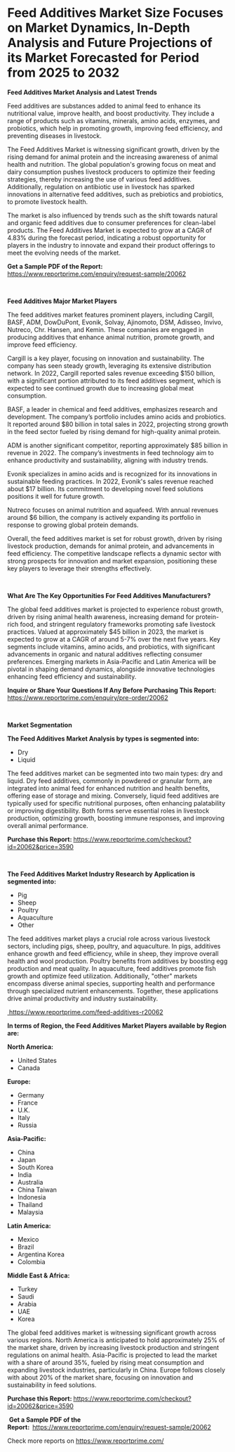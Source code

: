 <p><h1>Feed Additives Market Size Focuses on Market Dynamics, In-Depth Analysis and Future Projections of its Market Forecasted for Period from 2025 to 2032</h1></p><p><strong>Feed Additives Market Analysis and Latest Trends</strong></p>
<p><p>Feed additives are substances added to animal feed to enhance its nutritional value, improve health, and boost productivity. They include a range of products such as vitamins, minerals, amino acids, enzymes, and probiotics, which help in promoting growth, improving feed efficiency, and preventing diseases in livestock.</p><p>The Feed Additives Market is witnessing significant growth, driven by the rising demand for animal protein and the increasing awareness of animal health and nutrition. The global population's growing focus on meat and dairy consumption pushes livestock producers to optimize their feeding strategies, thereby increasing the use of various feed additives. Additionally, regulation on antibiotic use in livestock has sparked innovations in alternative feed additives, such as prebiotics and probiotics, to promote livestock health.</p><p>The market is also influenced by trends such as the shift towards natural and organic feed additives due to consumer preferences for clean-label products. The Feed Additives Market is expected to grow at a CAGR of 4.83% during the forecast period, indicating a robust opportunity for players in the industry to innovate and expand their product offerings to meet the evolving needs of the market.</p></p>
<p><strong>Get a Sample PDF of the Report:&nbsp;</strong> <a href="https://www.reportprime.com/enquiry/request-sample/20062?utm_campaign=3132&utm_medium=2&utm_source=Github&utm_content=ia&utm_term=18032025&utm_id=feed-additives">https://www.reportprime.com/enquiry/request-sample/20062</a></p>
<p>&nbsp;</p>
<p><strong>Feed Additives Major Market Players</strong></p>
<p><p>The feed additives market features prominent players, including Cargill, BASF, ADM, DowDuPont, Evonik, Solvay, Ajinomoto, DSM, Adisseo, Invivo, Nutreco, Chr. Hansen, and Kemin. These companies are engaged in producing additives that enhance animal nutrition, promote growth, and improve feed efficiency.</p><p>Cargill is a key player, focusing on innovation and sustainability. The company has seen steady growth, leveraging its extensive distribution network. In 2022, Cargill reported sales revenue exceeding $150 billion, with a significant portion attributed to its feed additives segment, which is expected to see continued growth due to increasing global meat consumption.</p><p>BASF, a leader in chemical and feed additives, emphasizes research and development. The company’s portfolio includes amino acids and probiotics. It reported around $80 billion in total sales in 2022, projecting strong growth in the feed sector fueled by rising demand for high-quality animal protein.</p><p>ADM is another significant competitor, reporting approximately $85 billion in revenue in 2022. The company’s investments in feed technology aim to enhance productivity and sustainability, aligning with industry trends.</p><p>Evonik specializes in amino acids and is recognized for its innovations in sustainable feeding practices. In 2022, Evonik's sales revenue reached about $17 billion. Its commitment to developing novel feed solutions positions it well for future growth.</p><p>Nutreco focuses on animal nutrition and aquafeed. With annual revenues around $6 billion, the company is actively expanding its portfolio in response to growing global protein demands.</p><p>Overall, the feed additives market is set for robust growth, driven by rising livestock production, demands for animal protein, and advancements in feed efficiency. The competitive landscape reflects a dynamic sector with strong prospects for innovation and market expansion, positioning these key players to leverage their strengths effectively.</p></p>
<p>&nbsp;</p>
<p><strong>What Are The Key Opportunities For Feed Additives Manufacturers?</strong></p>
<p><p>The global feed additives market is projected to experience robust growth, driven by rising animal health awareness, increasing demand for protein-rich food, and stringent regulatory frameworks promoting safe livestock practices. Valued at approximately $45 billion in 2023, the market is expected to grow at a CAGR of around 5-7% over the next five years. Key segments include vitamins, amino acids, and probiotics, with significant advancements in organic and natural additives reflecting consumer preferences. Emerging markets in Asia-Pacific and Latin America will be pivotal in shaping demand dynamics, alongside innovative technologies enhancing feed efficiency and sustainability.</p></p>
<p><strong>Inquire or Share Your Questions If Any Before Purchasing This Report:</strong> <a href="https://www.reportprime.com/enquiry/pre-order/20062?utm_campaign=3132&utm_medium=2&utm_source=Github&utm_content=ia&utm_term=18032025&utm_id=feed-additives">https://www.reportprime.com/enquiry/pre-order/20062</a></p>
<p>&nbsp;</p>
<p><strong>Market Segmentation</strong></p>
<p><strong>The Feed Additives Market Analysis by types is segmented into:</strong></p>
<p><ul><li>Dry</li><li>Liquid</li></ul></p>
<p><p>The feed additives market can be segmented into two main types: dry and liquid. Dry feed additives, commonly in powdered or granular form, are integrated into animal feed for enhanced nutrition and health benefits, offering ease of storage and mixing. Conversely, liquid feed additives are typically used for specific nutritional purposes, often enhancing palatability or improving digestibility. Both forms serve essential roles in livestock production, optimizing growth, boosting immune responses, and improving overall animal performance.</p></p>
<p><strong>Purchase this Report:&nbsp;</strong><a href="https://www.reportprime.com/checkout?id=20062&price=3590&utm_campaign=3132&utm_medium=2&utm_source=Github&utm_content=ia&utm_term=18032025&utm_id=feed-additives">https://www.reportprime.com/checkout?id=20062&price=3590</a></p>
<p>&nbsp;</p>
<p><strong>The Feed Additives Market Industry Research by Application is segmented into:</strong></p>
<p><ul><li>Pig</li><li>Sheep</li><li>Poultry</li><li>Aquaculture</li><li>Other</li></ul></p>
<p><p>The feed additives market plays a crucial role across various livestock sectors, including pigs, sheep, poultry, and aquaculture. In pigs, additives enhance growth and feed efficiency, while in sheep, they improve overall health and wool production. Poultry benefits from additives by boosting egg production and meat quality. In aquaculture, feed additives promote fish growth and optimize feed utilization. Additionally, "other" markets encompass diverse animal species, supporting health and performance through specialized nutrient enhancements. Together, these applications drive animal productivity and industry sustainability.</p></p>
<p><a href="https://www.reportprime.com/feed-additives-r20062?utm_campaign=3132&utm_medium=2&utm_source=Github&utm_content=ia&utm_term=18032025&utm_id=feed-additives">&nbsp;https://www.reportprime.com/feed-additives-r20062</a></p>
<p><strong>In terms of Region, the Feed Additives Market Players available by Region are:</strong></p>
<p>
    <p> <strong> North America: </strong>
        <ul>
            <li>United States</li>
            <li>Canada</li>
        </ul>
        </p> 
    <p> <strong> Europe: </strong>
        <ul>
            <li>Germany</li>
            <li>France</li>
            <li>U.K.</li>
            <li>Italy</li>
            <li>Russia</li>
        </ul>
        </p> 
    <p> <strong> Asia-Pacific: </strong>
        <ul>
            <li>China</li>
            <li>Japan</li>
            <li>South Korea</li>
            <li>India</li>
            <li>Australia</li>
            <li>China Taiwan</li>
            <li>Indonesia</li>
            <li>Thailand</li>
            <li>Malaysia</li>
        </ul>
        </p> 
    <p> <strong> Latin America: </strong>
        <ul>
            <li>Mexico</li>
            <li>Brazil</li>
            <li>Argentina Korea</li>
            <li>Colombia</li>
        </ul>
        </p> 
    <p> <strong> Middle East & Africa: </strong>
        <ul>
            <li>Turkey</li>
            <li>Saudi</li>
            <li>Arabia</li>
            <li>UAE</li>
            <li>Korea</li>
        </ul>
    </p>
    </p>
<p><p>The global feed additives market is witnessing significant growth across various regions. North America is anticipated to hold approximately 25% of the market share, driven by increasing livestock production and stringent regulations on animal health. Asia-Pacific is projected to lead the market with a share of around 35%, fueled by rising meat consumption and expanding livestock industries, particularly in China. Europe follows closely with about 20% of the market share, focusing on innovation and sustainability in feed solutions.</p></p>
<p><strong>Purchase this Report: </strong><a href="https://www.reportprime.com/checkout?id=20062&price=3590&utm_campaign=3132&utm_medium=2&utm_source=Github&utm_content=ia&utm_term=18032025&utm_id=feed-additives">https://www.reportprime.com/checkout?id=20062&price=3590</a></p>
<p>&nbsp;<strong>Get a Sample PDF of the Report:&nbsp;&nbsp;</strong><a href="https://www.reportprime.com/enquiry/request-sample/20062?utm_campaign=3132&utm_medium=2&utm_source=Github&utm_content=ia&utm_term=18032025&utm_id=feed-additives">https://www.reportprime.com/enquiry/request-sample/20062</a></p>
<p><strong></strong></p>
<p>Check more reports on <a href="https://www.reportprime.com/?utm_campaign=3132&utm_medium=2&utm_source=Github&utm_content=ia&utm_term=18032025&utm_id=feed-additives">https://www.reportprime.com/</a></p>